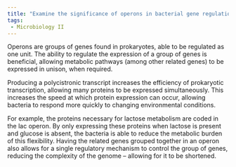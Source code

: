 ```yaml
---
title: "Examine the significance of operons in bacterial gene regulation. How do operons contribute to the efficiency of transcription in prokaryotes? "
tags:
 - Microbiology II
---
```

Operons are groups of genes found in prokaryotes, able to be regulated as one unit. The ability to regulate the expression of a group of genes is beneficial, allowing metabolic pathways (among other related genes) to be expressed in unison, when required.  

Producing a polycistronic transcript increases the efficiency of prokaryotic transcription, allowing many proteins to be expressed simultaneously. This increases the speed at which protein expression can occur, allowing bacteria to respond more quickly to changing environmental conditions.  

For example, the proteins necessary for lactose metabolism are coded in the lac operon. By only expressing these proteins when lactose is present and glucose is absent, the bacteria is able to reduce the metabolic burden of this flexibility. Having the related genes grouped together in an operon also allows for a single regulatory mechanism to control the group of genes, reducing the complexity of the genome – allowing for it to be shortened.  
